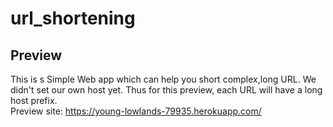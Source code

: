 # url_shortening
## Preview
This is s Simple Web app which can help you short complex,long URL. We didn't set our own host yet. Thus for this preview, each URL will have a long host prefix.  
Preview site: https://young-lowlands-79935.herokuapp.com/
